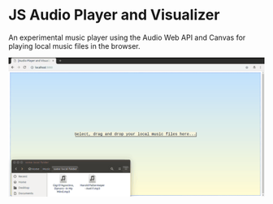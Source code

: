 # JS Audio Player and Visualizer

An experimental music player using the Audio Web API and Canvas for playing local music files in the browser.

<p align="center">
  <img src="https://github.com/wwgoncalves/audio-player-visualizer/blob/master/example.gif?raw=true" width="683">
</p>
